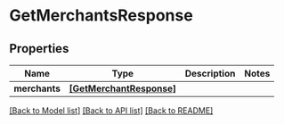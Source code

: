 # GetMerchantsResponse


## Properties
Name | Type | Description | Notes
------------ | ------------- | ------------- | -------------
**merchants** | [**[GetMerchantResponse]**](GetMerchantResponse.md) |  | 

[[Back to Model list]](../README.md#documentation-for-models) [[Back to API list]](../README.md#documentation-for-api-endpoints) [[Back to README]](../README.md)


